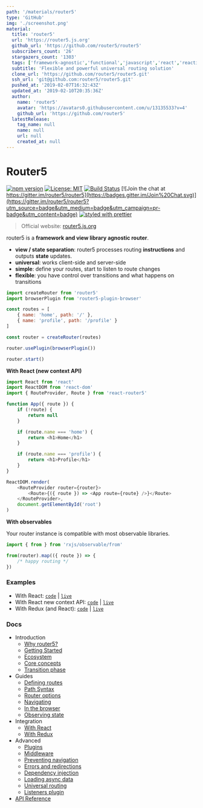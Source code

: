 ```yaml
---
path: '/materials/router5'
type: 'GitHub'
img: './screenshot.png'
material:
  title: 'router5'
  url: 'https://router5.js.org'
  github_url: 'https://github.com/router5/router5'
  subscribers_count: '26'
  stargazers_count: '1303'
  tags: ['framework-agnostic','functional','javascript','react','reactive-programming','redux','router','routing','universal']
  subtitle: 'Flexible and powerful universal routing solution'
  clone_url: 'https://github.com/router5/router5.git'
  ssh_url: 'git@github.com:router5/router5.git'
  pushed_at: '2019-02-07T16:32:43Z'
  updated_at: '2019-02-10T20:35:36Z'
  author:
    name: 'router5'
    avatar: 'https://avatars0.githubusercontent.com/u/13135533?v=4'
    github_url: 'https://github.com/router5'
  latestRelease:
    tag_name: null
    name: null
    url: null
    created_at: null
---
```

# Router5

[![npm version](https://badge.fury.io/js/router5.svg)](http://badge.fury.io/js/router5)
[![License: MIT](https://img.shields.io/badge/License-MIT-yellow.svg)](https://opensource.org/licenses/MIT)
[![Build Status](https://travis-ci.org/router5/router5.svg)](https://travis-ci.org/router5/router5) [![Join the chat at https://gitter.im/router5/router5](https://badges.gitter.im/Join%20Chat.svg)](https://gitter.im/router5/router5?utm_source=badge&utm_medium=badge&utm_campaign=pr-badge&utm_content=badge) [![styled with prettier](https://img.shields.io/badge/styled_with-prettier-ff69b4.svg)](https://github.com/prettier/prettier)

> Official website: [router5.js.org](https://router5.js.org)

router5 is a **framework and view library agnostic router**.

* **view / state separation**: router5 processes routing **instructions** and outputs **state** updates.
* **universal**: works client-side and server-side
* **simple**: define your routes, start to listen to route changes
* **flexible**: you have control over transitions and what happens on transitions

```javascript
import createRouter from 'router5'
import browserPlugin from 'router5-plugin-browser'

const routes = [
    { name: 'home', path: '/' },
    { name: 'profile', path: '/profile' }
]

const router = createRouter(routes)

router.usePlugin(browserPlugin())

router.start()
```

**With React \(new context API\)**

```javascript
import React from 'react'
import ReactDOM from 'react-dom'
import { RouteProvider, Route } from 'react-router5'

function App({ route }) {
    if (!route) {
        return null
    }

    if (route.name === 'home') {
        return <h1>Home</h1>
    }

    if (route.name === 'profile') {
        return <h1>Profile</h1>
    }
}

ReactDOM.render(
    <RouteProvider router={router}>
        <Route>{({ route }) => <App route={route} />}</Route>
    </RouteProvider>,
    document.getElementById('root')
)
```

**With observables**

Your router instance is compatible with most observable libraries.

```javascript
import { from } from 'rxjs/observable/from'

from(router).map(({ route }) => {
    /* happy routing */
})
```

### Examples

* With React: [`code`](./examples/react) | [`live`](https://stackblitz.com/github/router5/router5/tree/master/examples/react)
* With React new context API: [`code`](./examples/react-new-context-api) | [`live`](https://stackblitz.com/github/router5/router5/tree/master/examples/react-new-context-api)
* With Redux (and React): [`code`](./examples/react-redux) | [`live`](https://stackblitz.com/github/router5/router5/tree/master/examples/react-redux)

### Docs

* Introduction
    * [Why router5?](https://router5.js.org/introduction/why-router5)
    * [Getting Started](https://router5.js.org/introduction/getting-started)
    * [Ecosystem](https://router5.js.org/introduction/ecosystem)
    * [Core concepts](https://router5.js.org/introduction/core-concepts)
    * [Transition phase](https://router5.js.org/introduction/transition-phase)
* Guides
    * [Defining routes](https://router5.js.org/guides/defining-routes)
    * [Path Syntax](https://router5.js.org/guides/path-syntax)
    * [Router options](https://router5.js.org/guides/router-options)
    * [Navigating](https://router5.js.org/guides/navigating)
    * [In the browser](https://router5.js.org/guides/in-the-browser)
    * [Observing state](https://router5.js.org/guides/observing-state)
* Integration
    * [With React](https://router5.js.org/integration/with-react)
    * [With Redux](https://router5.js.org/integration/with-redux)
* Advanced
    * [Plugins](https://router5.js.org/advanced/plugins)
    * [Middleware](https://router5.js.org/advanced/middleware)
    * [Preventing navigation](https://router5.js.org/advanced/preventing-navigation)
    * [Errors and redirections](https://router5.js.org/advanced/errors-and-redirections)
    * [Dependency injection](https://router5.js.org/advanced/dependency-injection)
    * [Loading async data](https://router5.js.org/advanced/loading-async-data)
    * [Universal routing](https://router5.js.org/advanced/universal-routing)
    * [Listeners plugin](https://router5.js.org/advanced/listeners-plugin)
* [API Reference](https://router5.js.org/api-reference)
